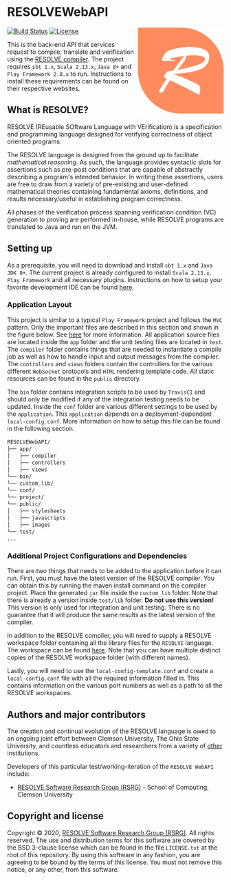 RESOLVEWebAPI
==============
[![Build Status](https://travis-ci.org/ClemsonRSRG/RESOLVEWebAPI.svg?branch=master)](https://travis-ci.org/ClemsonRSRG/RESOLVEWebAPI)
[![License](https://img.shields.io/badge/license-BSD-blue.svg)](https://raw.githubusercontent.com/ClemsonRSRG/RESOLVEWebAPI/master/LICENSE.txt)
<img align="right" src="public/images/resolve_logo.png" width="200"/> 

This is the back-end API that services request to compile, translate and verification using the [RESOLVE compiler](https://github.com/ClemsonRSRG/RESOLVE). The project requires `sbt 1.x`, `Scala 2.13.x`, `Java 8+` and `Play Framework 2.8.x` to run. Instructions to install these requirements can be found on their respective websites.

## What is RESOLVE?

RESOLVE (REusable SOftware Language with VErification) is a specification and programming language designed for verifying correctness of object oriented programs.

The RESOLVE language is designed from the ground up to facilitate *mathematical reasoning*. As such, the language provides syntactic slots for assertions such as pre-post conditions that are capable of abstractly describing a program's intended behavior. In writing these assertions, users are free to draw from a variety of pre-existing and user-defined mathematical theories containing fundamental axioms, definitions, and results necessary/useful in establishing program correctness.

All phases of the verification process spanning verification condition (VC) generation to proving are performed in-house, while RESOLVE programs are translated to Java and run on the JVM.

## Setting up

As a prerequisite, you will need to download and install `sbt 1.x` and `Java JDK 8+`. The current project is already configured to install `Scala 2.13.x`, `Play Framework` and all necessary plugins. Instructions on how to setup your favorite development IDE can be found [here](https://www.playframework.com/documentation/2.8.x/IDE).

### Application Layout

This project is similar to a typical `Play Framework` project and follows the `MVC` pattern. Only the important files are described in this section and shown in the figure below. See [here](https://www.playframework.com/documentation/2.8.x/Anatomy) for more information. All application source files are located inside the `app` folder and the unit testing files are located in `test`. The `compiler` folder contains things that are needed to instantiate a compile job as well as how to handle input and output messages from the compiler. The `controllers` and `views` folders contain the controllers for the various different `WebSocket` protocols and `HTML` rendering template code. All static resources can be found in the `public` directory. 

The `bin` folder contains integration scripts to be used by `TravisCI` and should only be modified if any of the integration testing needs to be updated. Inside the `conf` folder are various different settings to be used by the `application`. This `application` depends on a deployment-dependent `local-config.conf`. More information on how to setup this file can be found in the following section.

```
RESOLVEWebAPI/
├── app/
│   ├── compiler
│   ├── controllers
│   ├── views
└── bin/
└── custom_lib/
└── conf/
└── project/
└── public/
│   ├── stylesheets
│   ├── javascripts 
│   ├── images 
└── test/
...
```

### Additional Project Configurations and Dependencies

There are two things that needs to be added to the application before it can run. First, you must have the latest version of the RESOLVE compiler. You can obtain this by running the maven install command on the compiler project. Place the generated `jar` file inside the `custom_lib` folder. Note that there is already a version inside `test/lib` folder. **Do not use this version!** This version is only used for integration and unit testing. There is no guarantee that it will produce the same results as the latest version of the compiler.

In addition to the RESOLVE compiler, you will need to supply a RESOLVE workspace folder containing all the library files for the `RESOLVE` language. The workspace can be found [here](https://github.com/ClemsonRSRG/RESOLVE-Workspace). Note that you can have multiple distinct copies of the RESOLVE workspace folder (with different names).

Lastly, you will need to use the `local-config-template.conf` and create a `local-config.conf` file with all the required information filled in. This contains information on the various port numbers as well as a path to all the RESOLVE workspaces.

## Authors and major contributors
The creation and continual evolution of the RESOLVE language is owed to an ongoing joint effort between Clemson University, The Ohio State University, and countless educators and researchers from a variety of [other](https://www.cs.clemson.edu/resolve/about.html) institutions.

Developers of this particular test/working-iteration of the `RESOLVE WebAPI` include:

* [RESOLVE Software Research Group (RSRG)](https://www.cs.clemson.edu/resolve/) - School of Computing, Clemson University

## Copyright and license

Copyright © 2020, [RESOLVE Software Research Group (RSRG)](https://www.cs.clemson.edu/resolve/). All rights reserved. The use and distribution terms for this software are covered by the BSD 3-clause license which can be found in the file `LICENSE.txt` at the root of this repository. By using this software in any fashion, you are agreeing to be bound by the terms of this license. You must not remove this notice, or any other, from this software.
